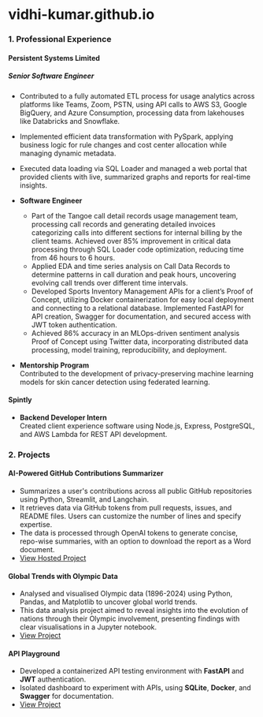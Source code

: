 # vidhi-kumar.github.io
### 1. Professional Experience

#### Persistent Systems Limited
##### Senior Software Engineer
- Contributed to a fully automated ETL process for usage analytics across platforms like Teams, Zoom, PSTN, using API calls to AWS S3, Google BigQuery, and Azure Consumption, processing data from lakehouses like Databricks and Snowflake. 
- Implemented efficient data transformation with PySpark, applying business logic for rule changes and cost center allocation while managing dynamic metadata.
- Executed data loading via SQL Loader and managed a web portal that provided clients with live, summarized graphs and reports for real-time insights.

- **Software Engineer**  
  - Part of the Tangoe call detail records usage management team, processing call records and generating detailed invoices categorizing calls into different sections for internal billing by the client teams. Achieved over 85% improvement in critical data processing through SQL Loader code optimization, reducing time from 46 hours to 6 hours.  
  - Applied EDA and time series analysis on Call Data Records to determine patterns in call duration and peak hours, uncovering evolving call trends over different time intervals.
  - Developed Sports Inventory Management APIs for a client’s Proof of Concept, utilizing Docker containerization for easy local deployment and connecting to a relational database. Implemented FastAPI for API creation, Swagger for documentation, and secured access with JWT token authentication.
  - Achieved 86% accuracy in an MLOps-driven sentiment analysis Proof of Concept using Twitter data, incorporating distributed data processing, model training, reproducibility, and deployment.

- **Mentorship Program**  
  Contributed to the development of privacy-preserving machine learning models for skin cancer detection using federated learning.

#### Spintly
- **Backend Developer Intern**  
  Created client experience software using Node.js, Express, PostgreSQL, and AWS Lambda for REST API development.

### 2. Projects

#### AI-Powered GitHub Contributions Summarizer
- Summarizes a user's contributions across all public GitHub repositories using Python, Streamlit, and Langchain. 
- It retrieves data via GitHub tokens from pull requests, issues, and README files. Users can customize the number of lines and specify expertise. 
- The data is processed through OpenAI tokens to generate concise, repo-wise summaries, with an option to download the report as a Word document.
- [View Hosted Project](https://gitcontributions.streamlit.app/)

#### Global Trends with Olympic Data
- Analysed and visualised Olympic data (1896-2024) using Python, Pandas, and Matplotlib to uncover global world trends. 
- This data analysis project aimed to reveal insights into the evolution of nations through their Olympic involvement, presenting findings with clear visualisations in a Jupyter notebook.
- [View Project](https://github.com/vidhi-kumar/olympic-insights/blob/main/olympics-analysis.ipynb)

#### API Playground
- Developed a containerized API testing environment with **FastAPI** and **JWT** authentication.
- Isolated dashboard to experiment with APIs, using **SQLite**, **Docker**, and **Swagger** for documentation.
- [View Project](https://github.com/vidhi-kumar/playgroundAPI)
